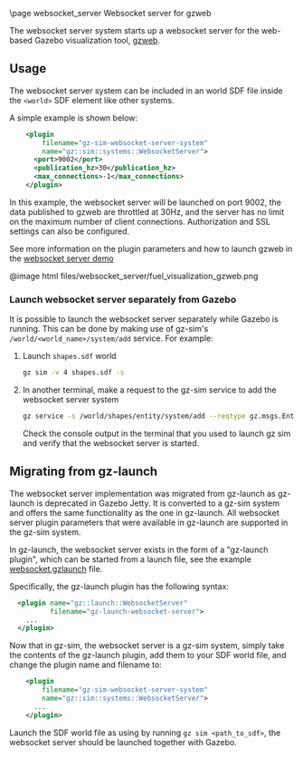 \page websocket_server Websocket server for gzweb

The websocket server system starts up a websocket server for the web-based
Gazebo visualization tool, [gzweb](https://github.com/gazebo-web/gzweb).

## Usage

The websocket server system can be included in an world SDF file inside the
`<world>` SDF element like other systems.

A simple example is shown below:

```xml
    <plugin
        filename="gz-sim-websocket-server-system"
        name="gz::sim::systems::WebsocketServer">
      <port>9002</port>
      <publication_hz>30</publication_hz>
      <max_connections>-1</max_connections>
    </plugin>
```

In this example, the websocket server will be launched on port 9002, the data
published to gzweb are throttled at 30Hz, and the server has no limit on the
maximum number of client connections. Authorization and SSL settings can also
be configured.

See more information on the plugin parameters and how to launch gzweb in the
[websocket server demo](https://github.com/gazebosim/gz-sim/blob/gz-sim10/examples/scripts/websocket_server)

@image html files/websocket_server/fuel_visualization_gzweb.png

### Launch websocket server separately from Gazebo

It is possible to launch the websocket server separately while Gazebo is
running. This can be done by making use of gz-sim's
`/world/<world_name>/system/add` service. For example:

1. Launch `shapes.sdf` world

    ```bash
    gz sim -v 4 shapes.sdf -s
    ```

1. In another terminal, make a request to the gz-sim service to add the
websocket server system

    ```bash
    gz service -s /world/shapes/entity/system/add --reqtype gz.msgs.EntityPlugin_V --reptype gz.msgs.Boolean --timeout 2000 --req 'plugins: {name: "gz::sim::systems::WebsocketServer", filename: "gz-sim-websocket-server-system", innerxml: "<port>9002</port><publication_hz>30</publication_hz><max_connections>-1</max_connections>"}'
    ```

    Check the console output in the terminal that you used to launch gz sim
    and verify that the websocket server is started.

## Migrating from gz-launch

The websocket server implementation was migrated from gz-launch as gz-launch
is deprecated in Gazebo Jetty. It is converted to a gz-sim system and offers
the same functionality as the one in gz-launch. All websocket server plugin
parameters that were available in gz-launch are supported in the gz-sim system.

In gz-launch, the websocket server exists in the form of a "gz-launch plugin",
which can be started from a launch file, see the example
[websocket.gzlaunch](https://github.com/gazebosim/gz-launch/blob/gz-sim10/examples/websocket.gzlaunch)
file.

Specifically, the gz-launch plugin has the following syntax:

```xml
  <plugin name="gz::launch::WebsocketServer"
          filename="gz-launch-websocket-server">
    ...
  </plugin>
```

Now that in gz-sim, the websocket server is a gz-sim system, simply take the
contents of the gz-launch plugin, add them to your SDF world file, and change
the plugin name and filename to:

```xml
    <plugin
        filename="gz-sim-websocket-server-system"
        name="gz::sim::systems::WebsocketServer">
      ...
    </plugin>
```

Launch the SDF world file as using by running `gz sim <path_to_sdf>`, the
websocket server should be launched together with Gazebo.
